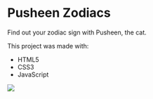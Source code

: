 # Pusheen Zodiacs
 Find out your zodiac sign with Pusheen, the cat. 
 
 This project was made with:
 * HTML5
 * CSS3
 * JavaScript

<img src="https://i.pinimg.com/originals/e4/37/2e/e4372e633d12ce144518b3db5c0c916e.gif"> 

